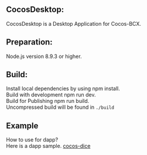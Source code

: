 ## CocosDesktop:

CocosDesktop is a Desktop Application for Cocos-BCX.

## Preparation:

Node.js version 8.9.3 or higher.

## Build:

Install local dependencies by using npm install.  
Build with development npm run dev.  
Build for Publishing npm run build.  
Uncompressed build will be found in `./build`

## Example

How to use for dapp?  
Here is a dapp sample. [cocos-dice](https://github.com/Cocos-BCX/cocos-dice)

